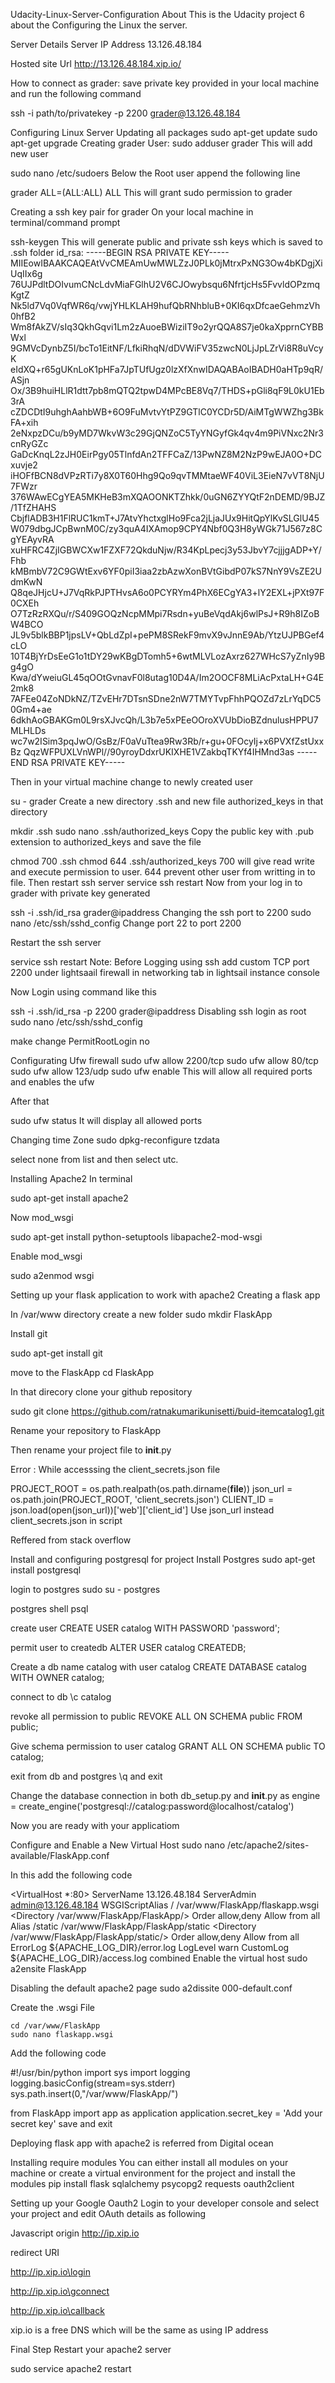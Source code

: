 Udacity-Linux-Server-Configuration
About
This is the Udacity project 6 about the Configuring the Linux the server.

Server Details
Server IP Address 13.126.48.184

Hosted site Url http://13.126.48.184.xip.io/

How to connect as grader:
save private key provided in your local machine and run the following command

ssh -i path/to/privatekey -p 2200 grader@13.126.48.184
  
Configuring Linux Server
Updating all packages
sudo apt-get update
sudo apt-get upgrade
Creating grader User:
sudo adduser grader
This will add new user

sudo nano /etc/sudoers
Below the Root user append the following line

grader  ALL=(ALL:ALL) ALL
This will grant sudo permission to grader

Creating a ssh key pair for grader
On your local machine in terminal/command prompt

ssh-keygen
This will generate public and private ssh keys which is saved to .ssh folder
id_rsa:
-----BEGIN RSA PRIVATE KEY-----
MIIEowIBAAKCAQEAtVvCMEAmUwMWLZzJ0PLk0jMtrxPxNG3Ow4bKDgjXiUqIIx6g
76UJPdltDOIvumCNcLdvMiaFGlhU2V6CJOwybsqu6NfrtjcHs5FvvldOPzmqKgtZ
Nk5ld7Vq0VqfWR6q/vwjYHLKLAH9hufQbRNhbluB+0KI6qxDfcaeGehmzVh0hfB2
Wm8fAkZV/sIq3QkhGqvi1Lm2zAuoeBWiziIT9o2yrQQA8S7je0kaXpprnCYBBWxl
9GMVcDynbZ5I/bcTo1EitNF/LfkiRhqN/dDVWiFV35zwcN0LjJpLZrVi8R8uVcyK
eIdXQ+r65gUKnLoK1pHFa7JpTUfUgz0lzXfXnwIDAQABAoIBADH0aHTp9qR/ASjn
Ox/3B9huiHLlR1dtt7pb8mQTQ2tpwD4MPcBE8Vq7/THDS+pGli8qF9L0kU1Eb3rA
cZDCDtI9uhghAahbWB+6O9FuMvtvYtPZ9GTlC0YCDr5D/AiMTgWWZhg3BkFA+xih
2eNxpzDCu/b9yMD7WkvW3c29GjQNZoC5TyYNGyfGk4qv4m9PiVNxc2Nr3cnRyGZc
GaDcKnqL2zJH0EirPgy05TlnfdAn2TFFCaZ/13PwNZ8M2NzP9wEJA0O+DCxuvje2
iHOFfBCN8dVPzRTi7y8X0T60Hhg9Qo9qvTMMtaeWF40ViL3EieN7vVT8NjU7FWzr
376WAwECgYEA5MKHeB3mXQAOONKTZhkk/0uGN6ZYYQtF2nDEMD/9BJZ/1TfZHAHS
CbjflADB3H1FlRUC1kmT+J7AtvYhctxglHo9Fca2jLjaJUx9HitQpYlKvSLGlU45
W079dbgJCpBwnM0C/zy3quA4IXAmop9CPY4Nbf0Q3H8yWGk71J567z8CgYEAyvRA
xuHFRC4ZjIGBWCXw1FZXF72QkduNjw/R34KpLpecj3y53JbvY7cjjjgADP+Y/Fhb
kMBmbV72C9GWtExv6YF0piI3iaa2zbAzwXonBVtGibdP07kS7NnY9VsZE2UdmKwN
Q8qeJHjcU+J7VqRkPJPTHvsA6o0PCYRYm4PhX6ECgYA3+lY2EXL+jPXt97F0CXEh
O7TzRzRXQu/r/S409GOQzNcpMMpi7Rsdn+yuBeVqdAkj6wlPsJ+R9h8IZoBW4BCO
JL9v5blkBBP1jpsLV+QbLdZpI+pePM8SRekF9mvX9vJnnE9Ab/YtzUJPBGef4cLO
10T4BjYrDsEeG1o1tDY29wKBgDTomh5+6wtMLVLozAxrz627WHcS7yZnIy9Bg4gO
Kwa/dYweiuGL45qOOtGvnavF0l8utag10D4A/Im2OOCF8MLiAcPxtaLH+G4E2mk8
7AFEe04ZoNDkNZ/TZvEHr7DTsnSDne2nW7TMYTvpFhhPQOZd7zLrYqDC50Gm4+ae
6dkhAoGBAKGm0L9rsXJvcQh/L3b7e5xPEeOOroXVUbDioBZdnulusHPPU7MLHLDs
wc7w2ISim3pqJwO/GsBz/F0aVuTtea9Rw3Rb/r+gu+0FOcyIj+x6PVXfZstUxxBz
QqzWFPUXLVnWPl//90yroyDdxrUKIXHE1VZakbqTKYf4IHMnd3as
-----END RSA PRIVATE KEY-----



Then in your virtual machine change to newly created user


su - grader
Create a new directory .ssh and new file authorized_keys in that directory

mkdir .ssh
sudo nano .ssh/authorized_keys
Copy the public key with .pub extension to authorized_keys and save the file

chmod 700 .ssh
chmod 644 .ssh/authorized_keys
700 will give read write and execute permission to user.
644 prevent other user from writting in to file. Then restart ssh server
service ssh restart
Now from your log in to grader with private key generated

ssh -i .ssh/id_rsa grader@ipaddress 
Changing the ssh port to 2200
sudo nano /etc/ssh/sshd_config
Change port 22 to port 2200

Restart the ssh server

service ssh restart
Note: Before Logging using ssh add custom TCP port 2200 under lightsaail firewall in networking tab in lightsail instance console

Now Login using command like this

ssh -i .ssh/id_rsa -p 2200 grader@ipaddress
Disabling ssh login as root
sudo nano /etc/ssh/sshd_config

make change PermitRootLogin no

Configurating Ufw firewall
sudo ufw allow 2200/tcp
sudo ufw allow 80/tcp
sudo ufw allow 123/udp
sudo ufw enable
This will allow all required ports and enables the ufw

After that

sudo ufw status
It will display all allowed ports

Changing time Zone
sudo dpkg-reconfigure tzdata

select none from list and then select utc.

Installing Apache2
In terminal

sudo apt-get install apache2

Now mod_wsgi

sudo apt-get install python-setuptools libapache2-mod-wsgi

Enable mod_wsgi

sudo a2enmod wsgi

Setting up your flask application to work with apache2
Creating a flask app

In /var/www directory create a new folder sudo mkdir FlaskApp

Install git

sudo apt-get install git

move to the FlaskApp cd FlaskApp

In that direcory clone your github repository

sudo git clone https://github.com/ratnakumarikunisetti/buid-itemcatalog1.git


Rename your repository to FlaskApp

Then rename your project file to __init__.py

Error : While accesssing the client_secrets.json file

PROJECT_ROOT = os.path.realpath(os.path.dirname(__file__))
json_url = os.path.join(PROJECT_ROOT, 'client_secrets.json')
CLIENT_ID = json.load(open(json_url))['web']['client_id']
Use json_url instead client_secrets.json in script

Reffered from stack overflow

Install and configuring postgresql for project
Install Postgres sudo apt-get install postgresql

login to postgres sudo su - postgres

postgres shell psql

create user CREATE USER catalog WITH PASSWORD 'password';

permit user to createdb ALTER USER catalog CREATEDB;

Create a db name catalog with user catalog CREATE DATABASE catalog WITH OWNER catalog;

connect to db \c catalog

revoke all permission to public REVOKE ALL ON SCHEMA public FROM public;

Give schema permission to user catalog GRANT ALL ON SCHEMA public TO catalog;

exit from db and postgres \q and exit

Change the database connection in both db_setup.py and __init__.py as engine = create_engine('postgresql://catalog:password@localhost/catalog')

Now you are ready with your applicatiom

Configure and Enable a New Virtual Host
sudo nano /etc/apache2/sites-available/FlaskApp.conf

In this add the following code

<VirtualHost *:80>
 	ServerName 13.126.48.184
 	ServerAdmin admin@13.126.48.184
 	WSGIScriptAlias / /var/www/FlaskApp/flaskapp.wsgi
 	<Directory /var/www/FlaskApp/FlaskApp/>
 		Order allow,deny
 		Allow from all
 	</Directory>
 	Alias /static /var/www/FlaskApp/FlaskApp/static
 	<Directory /var/www/FlaskApp/FlaskApp/static/>
 		Order allow,deny
 		Allow from all
 	</Directory>
 	ErrorLog ${APACHE_LOG_DIR}/error.log
 	LogLevel warn
 	CustomLog ${APACHE_LOG_DIR}/access.log combined
</VirtualHost>
Enable the virtual host sudo a2ensite FlaskApp

Disabling the default apache2 page sudo a2dissite 000-default.conf

Create the .wsgi File
```
cd /var/www/FlaskApp
sudo nano flaskapp.wsgi 
```
Add the following code

#!/usr/bin/python
 import sys
 import logging
 logging.basicConfig(stream=sys.stderr)
 sys.path.insert(0,"/var/www/FlaskApp/")

 from FlaskApp import app as application
 application.secret_key = 'Add your secret key'
save and exit

Deploying flask app with apache2 is referred from Digital ocean

Installing require modules
You can either install all modules on your machine or create a virtual environment for the project and install the modules pip install flask sqlalchemy psycopg2 requests oauth2client

Setting up your Google Oauth2
Login to your developer console and select your project and edit OAuth details as following

Javascript origin http://ip.xip.io

redirect URI

http://ip.xip.io\login

http://ip.xip.io\gconnect

http://ip.xip.io\callback

xip.io is a free DNS which will be the same as using IP address

Final Step
Restart your apache2 server

sudo service apache2 restart
